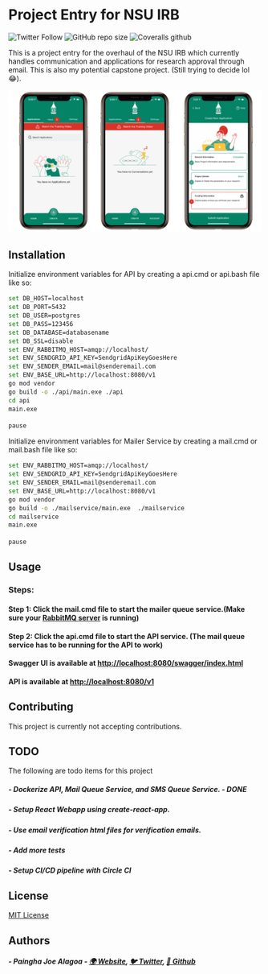 # Project Entry for NSU IRB

![Twitter Follow](https://img.shields.io/twitter/follow/painghajnr?style=social)
![GitHub repo size](https://img.shields.io/github/repo-size/paingha/auth-service?style=plastic)
![Coveralls github](https://img.shields.io/coveralls/github/paingha/auth-service)

This is a project entry for the overhaul of the NSU IRB which currently handles communication and applications for research approval through email. This is also my potential capstone project. (Still trying to decide lol 😂).

![](https://raw.githubusercontent.com/paingha/capstone/master/capstone-github-image.PNG?token=AB6SB22F5FXRNOWSR73EUGK72KRP2)

## Installation

Initialize environment variables for API by creating a api.cmd or api.bash file like so:

```bash
set DB_HOST=localhost
set DB_PORT=5432
set DB_USER=postgres
set DB_PASS=123456
set DB_DATABASE=databasename
set DB_SSL=disable
set ENV_RABBITMQ_HOST=amqp://localhost/
set ENV_SENDGRID_API_KEY=SendgridApiKeyGoesHere
set ENV_SENDER_EMAIL=mail@senderemail.com
set ENV_BASE_URL=http://localhost:8080/v1
go mod vendor
go build -o ./api/main.exe ./api
cd api
main.exe

pause
```

Initialize environment variables for Mailer Service by creating a mail.cmd or mail.bash file like so:

```bash
set ENV_RABBITMQ_HOST=amqp://localhost/
set ENV_SENDGRID_API_KEY=SendgridApiKeyGoesHere
set ENV_SENDER_EMAIL=mail@senderemail.com
set ENV_BASE_URL=http://localhost:8080/v1
go mod vendor
go build -o ./mailservice/main.exe  ./mailservice
cd mailservice
main.exe

pause
```

## Usage

### Steps:
#### Step 1: Click the mail.cmd file to start the mailer queue service.(Make sure your [RabbitMQ server](https://www.rabbitmq.com) is running)
#### Step 2: Click the api.cmd file to start the API service. (The mail queue service has to be running for the API to work)
#### Swagger UI is available at [http://localhost:8080/swagger/index.html](http://localhost:8080/swagger/index.html)
#### API is available at [http://localhost:8080/v1](http://localhost:8080/v1)


## Contributing
This project is currently not accepting contributions.

## TODO
The following are todo items for this project
##### - Dockerize API, Mail Queue Service, and SMS Queue Service. - DONE
##### - Setup React Webapp using create-react-app.
##### - Use email verification html files for verification emails.
##### - Add more tests
##### - Setup CI/CD pipeline with Circle CI

## License
[MIT License](https://choosealicense.com/licenses/mit/)

## Authors
##### - Paingha Joe Alagoa - [🌍 Website](http://paingha.me), [🐦 Twitter](https://twitter.com/painghajnr), [💼 Github](https://github.com/paingha)
